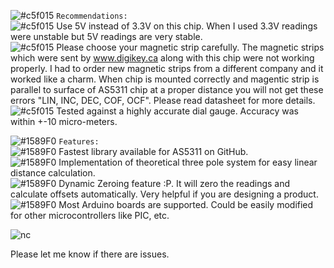 ![#c5f015](https://placehold.it/15/c5f015/000000?text=+) `Recommendations:` <br />
![#c5f015](https://placehold.it/15/c5f015/000000?text=+) Use 5V instead of 3.3V on this chip. When I used 3.3V readings were unstable but 5V readings are very stable. <br />
![#c5f015](https://placehold.it/15/c5f015/000000?text=+) Please choose your magnetic strip carefully. The magnetic strips which were sent by www.digikey.ca along with this chip were not working properly. I had to order new magnetic strips from a different company and it worked like a charm. When chip is mounted correctly and magentic strip is parallel to surface of AS5311 chip at a proper distance you will not get these errors "LIN, INC, DEC, COF, OCF". Please read datasheet for more details. <br />
![#c5f015](https://placehold.it/15/c5f015/000000?text=+) Tested against a highly accurate dial gauge. Accuracy was within +-10 micro-meters.


![#1589F0](https://placehold.it/15/1589F0/000000?text=+) `Features:`  <br />
 ![#1589F0](https://placehold.it/15/1589F0/000000?text=+) Fastest library available for AS5311 on GitHub.  <br />
![#1589F0](https://placehold.it/15/1589F0/000000?text=+) Implementation of theoretical three pole system for easy linear distance calculation.  <br />
![#1589F0](https://placehold.it/15/1589F0/000000?text=+) Dynamic Zeroing feature :P. It will zero the readings and calculate offsets automatically. Very helpful if you are designing a product.  <br />
![#1589F0](https://placehold.it/15/1589F0/000000?text=+) Most Arduino boards are supported. Could be easily modified for other microcontrollers like PIC, etc.  <br />

![nc](https://user-images.githubusercontent.com/43681967/61317968-02980a00-a7d2-11e9-9591-5fd70fc83ab0.png)

Please let me know if there are issues.
